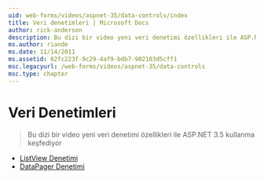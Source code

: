 ```yaml
---
uid: web-forms/videos/aspnet-35/data-controls/index
title: Veri denetimleri | Microsoft Docs
author: rick-anderson
description: Bu dizi bir video yeni veri denetimi özellikleri ile ASP.NET 3.5 kullanma keşfediyor
ms.author: riande
ms.date: 11/14/2011
ms.assetid: 62fc223f-9c29-4af9-bdb7-902103d5cff1
msc.legacyurl: /web-forms/videos/aspnet-35/data-controls
msc.type: chapter
---
```

<a name="data-controls"></a>Veri Denetimleri
====================
> Bu dizi bir video yeni veri denetimi özellikleri ile ASP.NET 3.5 kullanma keşfediyor


- [ListView Denetimi](the-listview-control.md)
- [DataPager Denetimi](the-datapager-control.md)
